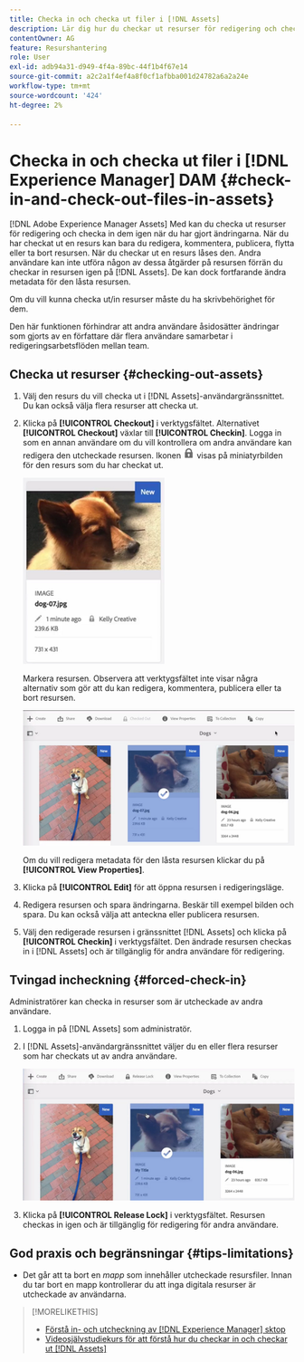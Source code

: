 ```yaml
---
title: Checka in och checka ut filer i [!DNL Assets]
description: Lär dig hur du checkar ut resurser för redigering och checkar in dem igen när ändringarna är klara.
contentOwner: AG
feature: Resurshantering
role: User
exl-id: adb94a31-d949-4f4a-89bc-44f1b4f67e14
source-git-commit: a2c2a1f4ef4a8f0cf1afbba001d24782a6a2a24e
workflow-type: tm+mt
source-wordcount: '424'
ht-degree: 2%

---
```


# Checka in och checka ut filer i [!DNL Experience Manager] DAM {#check-in-and-check-out-files-in-assets}

[!DNL Adobe Experience Manager Assets] Med kan du checka ut resurser för redigering och checka in dem igen när du har gjort ändringarna. När du har checkat ut en resurs kan bara du redigera, kommentera, publicera, flytta eller ta bort resursen. När du checkar ut en resurs låses den. Andra användare kan inte utföra någon av dessa åtgärder på resursen förrän du checkar in resursen igen på [!DNL Assets]. De kan dock fortfarande ändra metadata för den låsta resursen.

Om du vill kunna checka ut/in resurser måste du ha skrivbehörighet för dem.

Den här funktionen förhindrar att andra användare åsidosätter ändringar som gjorts av en författare där flera användare samarbetar i redigeringsarbetsflöden mellan team.

## Checka ut resurser {#checking-out-assets}

1. Välj den resurs du vill checka ut i [!DNL Assets]-användargränssnittet. Du kan också välja flera resurser att checka ut.

1. Klicka på **[!UICONTROL Checkout]** i verktygsfältet. Alternativet **[!UICONTROL Checkout]** växlar till **[!UICONTROL Checkin]**.
Logga in som en annan användare om du vill kontrollera om andra användare kan redigera den utcheckade resursen. Ikonen ![ikonen för utcheckningslås](assets/do-not-localize/checkout_lock.png) visas på miniatyrbilden för den resurs som du har checkat ut.

   ![utcheckningsikon i kortvyn](assets/checkout-icon-card-view.png)

   Markera resursen. Observera att verktygsfältet inte visar några alternativ som gör att du kan redigera, kommentera, publicera eller ta bort resursen.

   ![chlimage_1-472](assets/checkout-asset-toolbar-options.png)

   Om du vill redigera metadata för den låsta resursen klickar du på **[!UICONTROL View Properties]**.

1. Klicka på **[!UICONTROL Edit]** för att öppna resursen i redigeringsläge.

1. Redigera resursen och spara ändringarna. Beskär till exempel bilden och spara. Du kan också välja att anteckna eller publicera resursen.

1. Välj den redigerade resursen i gränssnittet [!DNL Assets] och klicka på **[!UICONTROL Checkin]** i verktygsfältet. Den ändrade resursen checkas in i [!DNL Assets] och är tillgänglig för andra användare för redigering.

## Tvingad incheckning {#forced-check-in}

Administratörer kan checka in resurser som är utcheckade av andra användare.

1. Logga in på [!DNL Assets] som administratör.
1. I [!DNL Assets]-användargränssnittet väljer du en eller flera resurser som har checkats ut av andra användare.

   ![chlimage_1-476](assets/chlimage_1-476.png)

1. Klicka på **[!UICONTROL Release Lock]** i verktygsfältet. Resursen checkas in igen och är tillgänglig för redigering för andra användare.

## God praxis och begränsningar {#tips-limitations}

* Det går att ta bort en *mapp* som innehåller utcheckade resursfiler. Innan du tar bort en mapp kontrollerar du att inga digitala resurser är utcheckade av användarna.

>[!MORELIKETHIS]
>
>* [Förstå in- och utcheckning av  [!DNL Experience Manager] sktop](https://experienceleague.adobe.com/docs/experience-manager-desktop-app/using/using.html?lang=en#how-app-works2)
>* [Videosjälvstudiekurs för att förstå hur du checkar in och checkar ut [!DNL Assets]](https://experienceleague.adobe.com/docs/experience-manager-learn/assets/collaboration/check-in-and-check-out.html)

